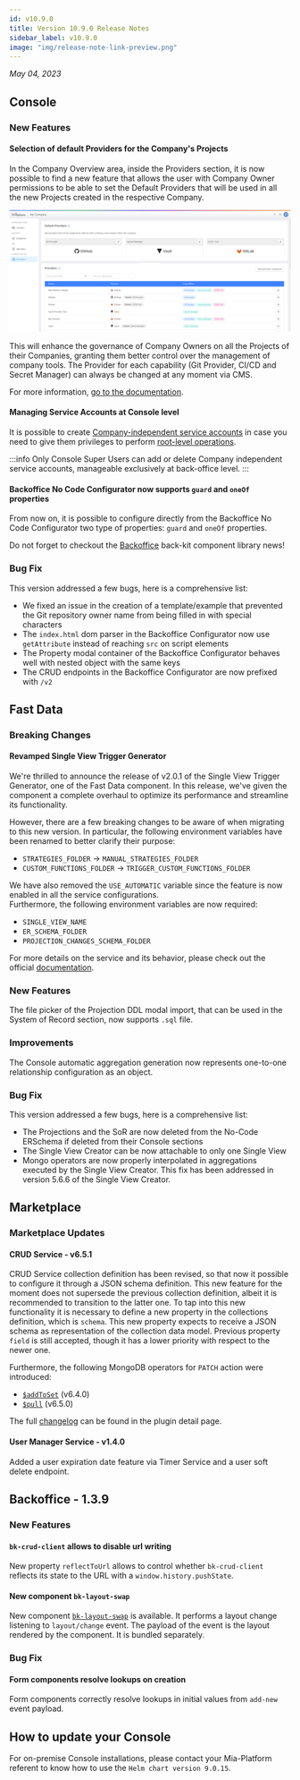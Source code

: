 ```yaml
---
id: v10.9.0
title: Version 10.9.0 Release Notes
sidebar_label: v10.9.0
image: "img/release-note-link-preview.png"
---
```


_May 04, 2023_

## Console

### New Features

#### Selection of default Providers for the Company's Projects

In the Company Overview area, inside the Providers section, it is now possible to find a new feature that allows the user with Company Owner permissions to be able to set the Default Providers that will be used in all the new Projects created in the respective Company.

![Default Providers Selection](./img/v10.9_defaultProvider.png)

This will enhance the governance of Company Owners on all the Projects of their Companies, granting them better control over the management of company tools.
The Provider for each capability (Git Provider, CI/CD and Secret Manager) can always be changed at any moment via CMS.

For more information, [go to the documentation](/development_suite/set-up-infrastructure/configure-provider.mdx).

#### Managing Service Accounts at Console level

It is possible to create [Company-independent service accounts](/development_suite/identity-and-access-management/service-account-management.md#managing-company-independent-service-accounts) in case you need to give them privileges to perform [root-level operations](/development_suite/identity-and-access-management/console-levels-and-permission-management.md).

:::info
Only Console Super Users can add or delete Company independent service accounts, manageable exclusively at back-office level.
:::

#### Backoffice No Code Configurator now supports `guard` and `oneOf` properties

From now on, it is possible to configure directly from the Backoffice No Code Configurator two type of properties: `guard` and `oneOf` properties. 

Do not forget to checkout the [Backoffice](#backoffice---139) back-kit component library news!

### Bug Fix

This version addressed a few bugs, here is a comprehensive list:

* We fixed an issue in the creation of a template/example that prevented the Git repository owner name from being filled in with special characters
* The `index.html` dom parser in the Backoffice Configurator now use `getAttribute` instead of reaching `src` on script elements
* The Property modal container of the Backoffice Configurator behaves well with nested object with the same keys
* The CRUD endpoints in the Backoffice Configurator are now prefixed with `/v2`

## Fast Data

### Breaking Changes

#### Revamped Single View Trigger Generator

We're thrilled to announce the release of v2.0.1 of the Single View Trigger Generator, one of the Fast Data component. In this release, we've given the component a complete overhaul to optimize its performance and streamline its functionality.

However, there are a few breaking changes to be aware of when migrating to this new version. In particular, the following environment variables have been renamed to better clarify their purpose:

- `STRATEGIES_FOLDER` → `MANUAL_STRATEGIES_FOLDER`
- `CUSTOM_FUNCTIONS_FOLDER` → `TRIGGER_CUSTOM_FUNCTIONS_FOLDER`

We have also removed the `USE_AUTOMATIC` variable since the feature is now enabled in all the service configurations.  
Furthermore, the following environment variables are now required:

- `SINGLE_VIEW_NAME`
- `ER_SCHEMA_FOLDER`
- `PROJECTION_CHANGES_SCHEMA_FOLDER`

For more details on the service and its behavior, please check out the official [documentation](/fast_data/single_view_trigger_generator.md).

### New Features

The file picker of the Projection DDL modal import, that can be used in the System of Record section, now supports `.sql` file. 

### Improvements

The Console automatic aggregation generation now represents one-to-one relationship configuration as an object.

### Bug Fix

This version addressed a few bugs, here is a comprehensive list:

* The Projections and the SoR are now deleted from the No-Code ERSchema if deleted from their Console sections
* The Single View Creator can be now attachable to only one Single View
* Mongo operators are now properly interpolated in aggregations executed by the Single View Creator. This fix has been addressed in version 5.6.6 of the Single View Creator.

## Marketplace

### Marketplace Updates

#### CRUD Service - v6.5.1

CRUD Service collection definition has been revised, so that now it possible to configure it through a JSON schema definition.
This new feature for the moment does not supersede the previous collection definition, albeit it is recommended to transition to the latter one.
To tap into this new functionality it is necessary to define a new property in the collections definition, which is `schema`.
This new property expects to receive a JSON schema as representation of the collection data model. Previous property `field` is still accepted, though
it has a lower priority with respect to the newer one.

Furthermore, the following MongoDB operators for `PATCH` action were introduced:

- [`$addToSet`](https://www.mongodb.com/docs/manual/reference/operator/update/addToSet/) (v6.4.0)
- [`$pull`](https://www.mongodb.com/docs/manual/reference/operator/update/pull/) (v6.5.0)

The full [changelog](/runtime_suite/crud-service/changelog.md) can be found in the plugin detail page.

#### User Manager Service - v1.4.0

Added a user expiration date feature via Timer Service and a user soft delete endpoint.

## Backoffice - 1.3.9

### New Features

#### `bk-crud-client` allows to disable url writing

New property `reflectToUrl` allows to control whether `bk-crud-client` reflects its state to the URL with a `window.history.pushState`.

#### New component `bk-layout-swap`

New component [`bk-layout-swap`](/business_suite/backoffice/components/misc.md#bk-layout-swap) is available. It performs a layout change listening to `layout/change` event. The payload of the event is the layout rendered by the component. It is bundled separately.

### Bug Fix

#### Form components resolve lookups on creation

Form components correctly resolve lookups in initial values from `add-new` event payload.

## How to update your Console

For on-premise Console installations, please contact your Mia-Platform referent to know how to use the `Helm chart version 9.0.15`.
